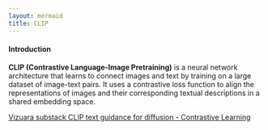 ```yaml
---
layout: mermaid
title: CLIP
---
```


#### Introduction 
**CLIP (Contrastive Language-Image Pretraining)** is a neural network architecture that learns to connect images and text by training on a large dataset of image-text pairs. It uses a contrastive loss function to align the representations of images and their corresponding textual descriptions in a shared embedding space.

[Vizuara substack CLIP text guidance for diffusion - Contrastive Learning](https://www.vizuaranewsletter.com/p/contrastive-learning-for-creating?utm_source=publication-search)